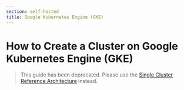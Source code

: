 ```yaml
---
section: self-hosted
title: Google Kubernetes Engine (GKE)
---
```


<script context="module">
  export const prerender = true;
</script>

# How to Create a Cluster on Google Kubernetes Engine (GKE)

> This guide has been deprecated. Please use the [Single Cluster Reference Architecture](../reference-architecture/single-cluster-ref-arch) instead.
